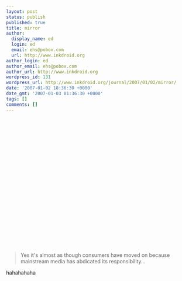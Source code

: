 ```yaml
---
layout: post
status: publish
published: true
title: mirror
author:
  display_name: ed
  login: ed
  email: ehs@pobox.com
  url: http://www.inkdroid.org
author_login: ed
author_email: ehs@pobox.com
author_url: http://www.inkdroid.org
wordpress_id: 131
wordpress_url: http://www.inkdroid.org/journal/2007/01/02/mirror/
date: '2007-01-02 18:36:30 +0000'
date_gmt: '2007-01-03 01:36:30 +0000'
tags: []
comments: []
---
```


<p><object width="425" height="350"><param name="movie" value="http://www.youtube.com/v/v7p7FS88Z18"></param><param name="wmode" value="transparent"></param><embed src="http://www.youtube.com/v/v7p7FS88Z18" type="application/x-shockwave-flash" wmode="transparent" width="425" height="350"></embed></object></p>
<blockquote><p>
Yes it's almost as though consumers have moved on because mainstream media has abdicated its responsibility...
</p></blockquote>
<p>hahahahaha</p>
